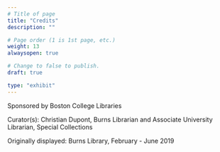 ```yaml
---
# Title of page
title: "Credits"
description: ""

# Page order (1 is 1st page, etc.)
weight: 13
alwaysopen: true

# Change to false to publish.
draft: true

type: "exhibit"
---
```


Sponsored by Boston College Libraries

Curator(s): Christian Dupont, Burns Librarian and Associate University Librarian, Special Collections

Originally displayed: Burns Library, February - June 2019
